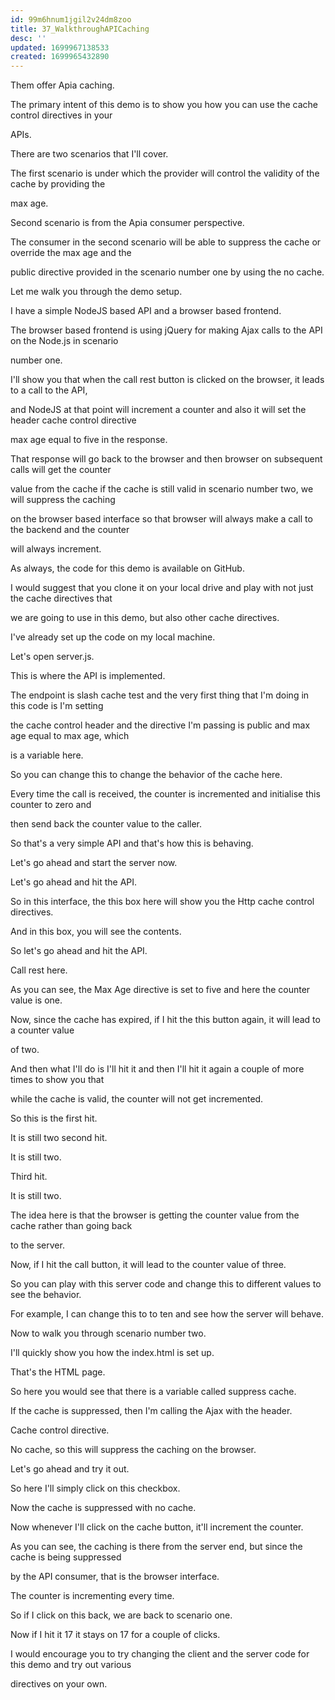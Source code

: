 ```yaml
---
id: 99m6hnum1jgil2v24dm8zoo
title: 37_WalkthroughAPICaching
desc: ''
updated: 1699967138533
created: 1699965432890
---
```

Them offer Apia caching.

The primary intent of this demo is to show you how you can use the cache control directives in your

APIs.

There are two scenarios that I'll cover.

The first scenario is under which the provider will control the validity of the cache by providing the

max age.

Second scenario is from the Apia consumer perspective.

The consumer in the second scenario will be able to suppress the cache or override the max age and the

public directive provided in the scenario number one by using the no cache.

Let me walk you through the demo setup.

I have a simple NodeJS based API and a browser based frontend.

The browser based frontend is using jQuery for making Ajax calls to the API on the Node.js in scenario

number one.

I'll show you that when the call rest button is clicked on the browser, it leads to a call to the API,

and NodeJS at that point will increment a counter and also it will set the header cache control directive

max age equal to five in the response.

That response will go back to the browser and then browser on subsequent calls will get the counter

value from the cache if the cache is still valid in scenario number two, we will suppress the caching

on the browser based interface so that browser will always make a call to the backend and the counter

will always increment.

As always, the code for this demo is available on GitHub.

I would suggest that you clone it on your local drive and play with not just the cache directives that

we are going to use in this demo, but also other cache directives.

I've already set up the code on my local machine.

Let's open server.js.

This is where the API is implemented.

The endpoint is slash cache test and the very first thing that I'm doing in this code is I'm setting

the cache control header and the directive I'm passing is public and max age equal to max age, which

is a variable here.

So you can change this to change the behavior of the cache here.

Every time the call is received, the counter is incremented and initialise this counter to zero and

then send back the counter value to the caller.

So that's a very simple API and that's how this is behaving.

Let's go ahead and start the server now.

Let's go ahead and hit the API.

So in this interface, the this box here will show you the Http cache control directives.

And in this box, you will see the contents.

So let's go ahead and hit the API.

Call rest here.

As you can see, the Max Age directive is set to five and here the counter value is one.

Now, since the cache has expired, if I hit the this button again, it will lead to a counter value

of two.

And then what I'll do is I'll hit it and then I'll hit it again a couple of more times to show you that

while the cache is valid, the counter will not get incremented.

So this is the first hit.

It is still two second hit.

It is still two.

Third hit.

It is still two.

The idea here is that the browser is getting the counter value from the cache rather than going back

to the server.

Now, if I hit the call button, it will lead to the counter value of three.

So you can play with this server code and change this to different values to see the behavior.

For example, I can change this to to ten and see how the server will behave.

Now to walk you through scenario number two.

I'll quickly show you how the index.html is set up.

That's the HTML page.

So here you would see that there is a variable called suppress cache.

If the cache is suppressed, then I'm calling the Ajax with the header.

Cache control directive.

No cache, so this will suppress the caching on the browser.

Let's go ahead and try it out.

So here I'll simply click on this checkbox.

Now the cache is suppressed with no cache.

Now whenever I'll click on the cache button, it'll increment the counter.

As you can see, the caching is there from the server end, but since the cache is being suppressed

by the API consumer, that is the browser interface.

The counter is incrementing every time.

So if I click on this back, we are back to scenario one.

Now if I hit it 17 it stays on 17 for a couple of clicks.

I would encourage you to try changing the client and the server code for this demo and try out various

directives on your own.